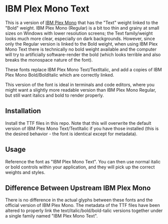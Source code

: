 IBM Plex Mono Text
==================

This is a version of [IBM Plex Mono](https://github.com/IBM/plex) that has the
"Text" weight linked to the "Bold" weight. IBM Plex Mono (Regular) is a bit too
thin and grainy at small sizes on Windows with lower resolution screens; the
Text family/weight looks much more clear, especially on dark backgrounds.
However, since only the Regular version is linked to the Bold weight, when
using IBM Plex Mono Text there is technically no bold weight available and the
computer will try to artificially software-render the bold (which looks
terrible and also breaks the monospace nature of the font).

These fonts replace IBM Plex Mono Text/TextItalic, and add a copies of IBM Plex
Mono Bold/BoldItalic which are correctly linked.

This version of the font is ideal in terminals and code editors, where you
might want a slightly more readable version than IBM Plex Mono Regular, but
still want italics and bold to render properly.


Installation
------------

Install the TTF files in this repo. Note that this will overwrite the default
version of IBM Plex Mono Text/TextItalic if you have those installed (this is
the desired behavior - the font is identical except for metadata).


Usage
-----

Reference the font as "IBM Plex Mono Text". You can then use normal italic
or bold controls within your application, and they will pick up the correct
weights and styles.


Difference Between Upstream IBM Plex Mono
-----------------------------------------

There is no difference in the actual glyphs between these fonts and the official
version of IBM Plex Mono. The metadata of the TTF files have been altered to
properly link the text/italic/bold/bold-talic versions together under a single
family named "IBM Plex Mono Text".
